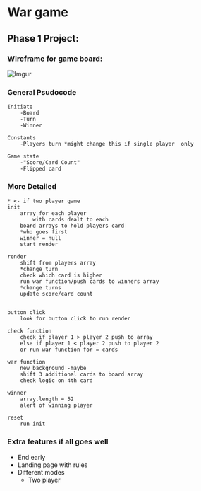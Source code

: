 # War game 
## Phase 1 Project:

### Wireframe for game board:
![Imgur](https://i.imgur.com/CqdZTPl.png)

### General Psudocode 
    Initiate
        -Board
        -Turn
        -Winner

    Constants
        -Players turn *might change this if single player  only

    Game state
        -"Score/Card Count"
        -Flipped card


### More Detailed

    * <- if two player game
    init
        array for each player 
            with cards dealt to each
        board arrays to hold players card
        *who goes first
        winner = null
        start render

    render
        shift from players array
        *change turn
        check which card is higher 
        run war function/push cards to winners array
        *change turns 
        update score/card count
        

    button click
        look for button click to run render

    check function
        check if player 1 > player 2 push to array
        else if player 1 < player 2 push to player 2
        or run war function for = cards

    war function 
        new background -maybe
        shift 3 additional cards to board array
        check logic on 4th card
    
    winner
        array.length = 52
        alert of winning player

    reset 
        run init

### Extra features if all goes well
* End early 
* Landing page with rules
* Different modes 
    * Two player
    




        

    

    
